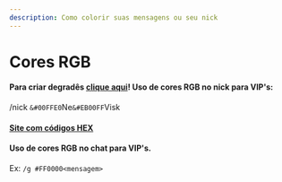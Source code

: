 ```yaml
---
description: Como colorir suas mensagens ou seu nick
---
```


# Cores RGB

#### Para criar degradês [clique aqui](https://www.simplymc.art/Gradients/)!  Uso de cores RGB no nick para VIP's:&#x20;

/nick `&#00FFE0`Ne`&#EB00FF`Visk

#### [Site com códigos HEX](https://color-hex.com/)

#### Uso de cores RGB no chat para VIP's.&#x20;

Ex: `/g #FF0000<mensagem>`
